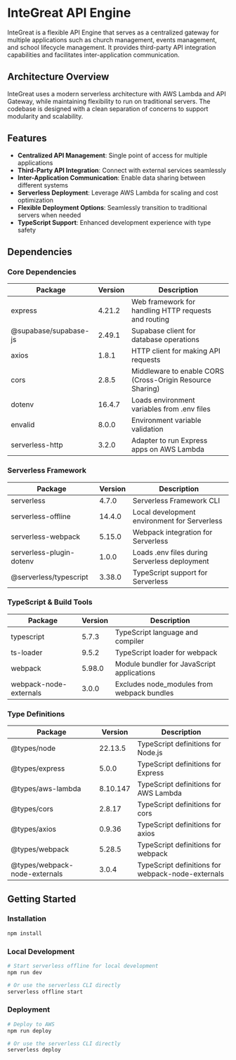# InteGreat API Engine

InteGreat is a flexible API Engine that serves as a centralized gateway for multiple applications such as church management, events management, and school lifecycle management. It provides third-party API integration capabilities and facilitates inter-application communication.

## Architecture Overview

InteGreat uses a modern serverless architecture with AWS Lambda and API Gateway, while maintaining flexibility to run on traditional servers. The codebase is designed with a clean separation of concerns to support modularity and scalability.

## Features

- **Centralized API Management**: Single point of access for multiple applications
- **Third-Party API Integration**: Connect with external services seamlessly
- **Inter-Application Communication**: Enable data sharing between different systems
- **Serverless Deployment**: Leverage AWS Lambda for scaling and cost optimization
- **Flexible Deployment Options**: Seamlessly transition to traditional servers when needed
- **TypeScript Support**: Enhanced development experience with type safety

## Dependencies

### Core Dependencies

| Package | Version | Description |
|---------|---------|-------------|
| express | 4.21.2 | Web framework for handling HTTP requests and routing |
| @supabase/supabase-js | 2.49.1 | Supabase client for database operations |
| axios | 1.8.1 | HTTP client for making API requests |
| cors | 2.8.5 | Middleware to enable CORS (Cross-Origin Resource Sharing) |
| dotenv | 16.4.7 | Loads environment variables from .env files |
| envalid | 8.0.0 | Environment variable validation |
| serverless-http | 3.2.0 | Adapter to run Express apps on AWS Lambda |

### Serverless Framework

| Package | Version | Description |
|---------|---------|-------------|
| serverless | 4.7.0 | Serverless Framework CLI |
| serverless-offline | 14.4.0 | Local development environment for Serverless |
| serverless-webpack | 5.15.0 | Webpack integration for Serverless |
| serverless-plugin-dotenv | 1.0.0 | Loads .env files during Serverless deployment |
| @serverless/typescript | 3.38.0 | TypeScript support for Serverless |

### TypeScript & Build Tools

| Package | Version | Description |
|---------|---------|-------------|
| typescript | 5.7.3 | TypeScript language and compiler |
| ts-loader | 9.5.2 | TypeScript loader for webpack |
| webpack | 5.98.0 | Module bundler for JavaScript applications |
| webpack-node-externals | 3.0.0 | Excludes node_modules from webpack bundles |

### Type Definitions

| Package | Version | Description |
|---------|---------|-------------|
| @types/node | 22.13.5 | TypeScript definitions for Node.js |
| @types/express | 5.0.0 | TypeScript definitions for Express |
| @types/aws-lambda | 8.10.147 | TypeScript definitions for AWS Lambda |
| @types/cors | 2.8.17 | TypeScript definitions for cors |
| @types/axios | 0.9.36 | TypeScript definitions for axios |
| @types/webpack | 5.28.5 | TypeScript definitions for webpack |
| @types/webpack-node-externals | 3.0.4 | TypeScript definitions for webpack-node-externals |

## Getting Started

### Installation

```bash
npm install
```

### Local Development
```bash
# Start serverless offline for local development
npm run dev

# Or use the serverless CLI directly
serverless offline start
```

### Deployment
```bash
# Deploy to AWS
npm run deploy

# Or use the serverless CLI directly
serverless deploy
```
